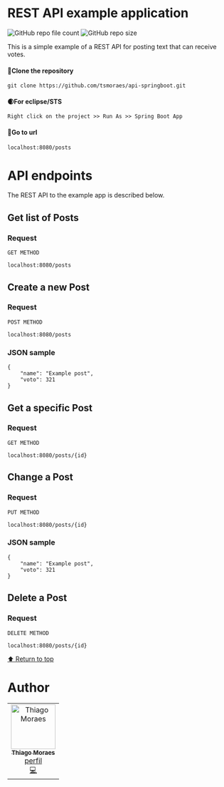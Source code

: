 # REST API example application

![GitHub repo file count](https://img.shields.io/github/directory-file-count/tsmoraes/api-springboot?style=for-the-badge)
![GitHub repo size](https://img.shields.io/github/repo-size/tsmoraes/api-springboot?style=for-the-badge)

This is a simple example of a REST API for posting text that can receive votes.

#### :feet:Clone the repository

    git clone https://github.com/tsmoraes/api-springboot.git

#### :waxing_crescent_moon:For eclipse/STS

    Right click on the project >> Run As >> Spring Boot App

#### :roller_coaster:Go to url

    localhost:8080/posts

# API endpoints

The REST API to the example app is described below.

## Get list of Posts

### Request

`GET METHOD`

    localhost:8080/posts

## Create a new Post

### Request

`POST METHOD`

    localhost:8080/posts

### JSON sample

    {
        "name": "Example post",
        "voto": 321
    }

## Get a specific Post

### Request

`GET METHOD`

    localhost:8080/posts/{id}

## Change a Post

### Request

`PUT METHOD`

    localhost:8080/posts/{id}

### JSON sample

    {
        "name": "Example post",
        "voto": 321
    }

## Delete a Post

### Request

`DELETE METHOD`

    localhost:8080/posts/{id}

[⬆ Return to top](#REST-API-example-application)<br>

# Author

<table>
  <tr>
    <td align="center">
      <a href="http://github.com/tsmoraes/">
        <img src="https://avatars.githubusercontent.com/u/8061835?v=4" width="100px;" alt="Thiago Moraes"/>
        <br />
        <sub>
          <b>Thiago Moraes</b>
        </sub>
       </a>
       <br />
       <a href="https://www.linkedin.com/in/thiago-s-869667229/" title="Linkedin">perfil</a>
       <br />
       <a href="https://github.com/tsmoraes/RESTful-API-com-Node-Express-Handlebars-e-MongoDB/commits?author=tsmoraes" title="Code">💻</a>
    </td>
  </tr>
</table>
